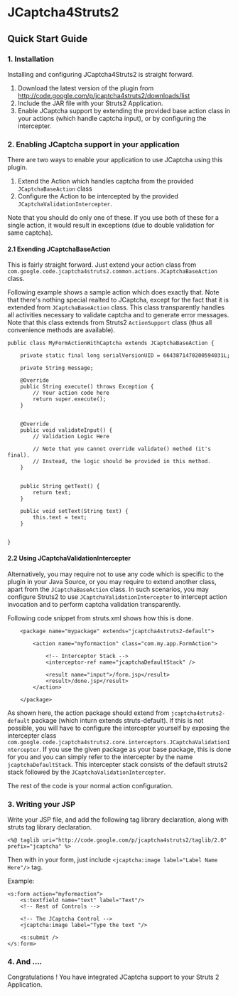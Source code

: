 # JCaptcha4Struts2 #

## Quick Start Guide ##

### 1. Installation ###

Installing and configuring JCaptcha4Struts2 is straight forward.

  1. Download the latest version of the plugin from http://code.google.com/p/jcaptcha4struts2/downloads/list
  1. Include the JAR file with your Struts2 Application.
  1. Enable JCaptcha support by extending the provided base action class in your actions (which handle captcha input), or by configuring the intercepter.

### 2. Enabling JCaptcha support in your application ###

There are two ways to enable your application to use JCaptcha using this plugin.

  1. Extend the Action which handles captcha from the provided `JCaptchaBaseAction` class
  1. Configure the Action to be intercepted by the provided `JCaptchaValidationIntercepter`.

Note that you should do only one of these. If you use both of these for a single action, it would result in exceptions (due to double validation for same captcha).

#### 2.1 Exending JCaptchaBaseAction ####

This is fairly straight forward. Just extend your action class from `com.google.code.jcaptcha4struts2.common.actions.JCaptchaBaseAction` class.

Following example shows a sample action which does exactly that. Note that there's nothing special realted to JCaptcha, except for the fact that it is extended from `JCaptchaBaseAction` class. This class transparently handles all activities necessary to validate captcha and to generate error messages. Note that this class extends from Struts2 `ActionSupport` class (thus all convenience methods are available).


```
public class MyFormActionWithCaptcha extends JCaptchaBaseAction {

	private static final long serialVersionUID = 6643871470200594031L;
	
	private String message;

	@Override
	public String execute() throws Exception {
		// Your action code here
		return super.execute();
	}
	
	
	@Override
	public void validateInput() {
		// Validation Logic Here
		
		// Note that you cannot override validate() method (it's final).
		// Instead, the logic should be provided in this method.
	}


	public String getText() {
		return text;
	}

	public void setText(String text) {
		this.text = text;
	}

	
}
```

#### 2.2 Using JCaptchaValidationIntercepter ####

Alternatively, you may require not to use any code which is specific to the plugin in your Java Source, or you may require to extend another class, apart from the `JCaptchaBaseAction`  class. In such scenarios, you may configure Struts2 to use `JCaptchaValidationIntercepter` to intercept action invocation and to perform captcha validation transparently.

Following code snippet from struts.xml shows how this is done.

```
	<package name="mypackage" extends="jcaptcha4struts2-default">
	
		<action name="myformaction" class="com.my.app.FormAction">
			
			<!-- Interceptor Stack -->
			<interceptor-ref name="jcaptchaDefaultStack" />
			
			<result name="input">/form.jsp</result>
			<result>/done.jsp</result>
		</action>	
		
	</package>
```

As shown here, the action package should extend from `jcaptcha4struts2-default` package (which inturn extends struts-default). If this is not possible, you will have to configure the intercepter yourself by exposing the intercepter class `com.google.code.jcaptcha4struts2.core.interceptors.JCaptchaValidationIntercepter`. If you use the given package as your base package, this is done for you and you can simply refer to the intercepter by the name `jcaptchaDefaultStack`. This intercepter stack consists of the default struts2 stack followed  by the `JCaptchaValidationIntercepter`.

The rest of the code is your normal action configuration.

### 3. Writing your JSP ###

Write your JSP file, and add the following tag library declaration, along with struts tag library declaration.

```
<%@ taglib uri="http://code.google.com/p/jcaptcha4struts2/taglib/2.0" prefix="jcaptcha" %>
```

Then with in your form, just include `<jcaptcha:image label="Label Name Here"/>` tag.

Example:
```
<s:form action="myformaction">
	<s:textfield name="text" label="Text"/>
	<!-- Rest of Controls -->

	<!-- The JCaptcha Control -->
	<jcaptcha:image label="Type the text "/>

	<s:submit />
</s:form>
```

### 4. And .... ###
Congratulations ! You have integrated JCaptcha support to your Struts 2 Application.